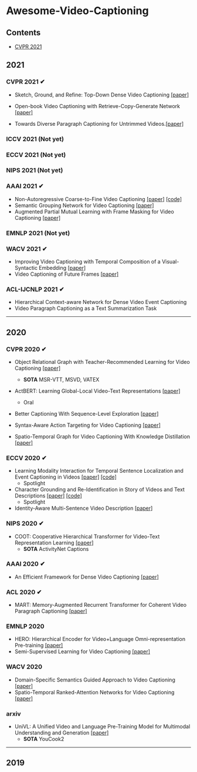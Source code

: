 # Awesome-Video-Captioning

## Contents
- [CVPR 2021]()

## 2021

### CVPR 2021 ✔
- Sketch, Ground, and Refine: Top-Down Dense Video Captioning [[paper]](https://openaccess.thecvf.com/content/CVPR2021/papers/Deng_Sketch_Ground_and_Refine_Top-Down_Dense_Video_Captioning_CVPR_2021_paper.pdf)

- Open-book Video Captioning with Retrieve-Copy-Generate Network [[paper]](https://openaccess.thecvf.com/content/CVPR2021/papers/Zhang_Open-Book_Video_Captioning_With_Retrieve-Copy-Generate_Network_CVPR_2021_paper.pdf)

- Towards Diverse Paragraph Captioning for Untrimmed Videos.[[paper]](https://arxiv.org/pdf/2105.14477.pdf)

### ICCV 2021 (Not yet)

### ECCV 2021 (Not yet)

### NIPS 2021 (Not yet)

### AAAI 2021 ✔
- Non-Autoregressive Coarse-to-Fine Video Captioning [[paper]](https://arxiv.org/abs/1911.12018) [[code]](https://github.com/yangbang18/Non-Autoregressive-Video-Captioning)
- Semantic Grouping Network for Video Captioning [[paper]](https://arxiv.org/abs/2102.00831)
- Augmented Partial Mutual Learning with Frame Masking for Video Captioning [[paper]](https://www.aaai.org/AAAI21Papers/AAAI-9714.LinK.pdf)


### EMNLP 2021 (Not yet)

### WACV 2021 ✔
- Improving Video Captioning with Temporal Composition
of a Visual-Syntactic Embedding [[paper]](https://openaccess.thecvf.com/content/WACV2021/papers/Perez-Martin_Improving_Video_Captioning_With_Temporal_Composition_of_a_Visual-Syntactic_Embedding_WACV_2021_paper.pdf)
- Video Captioning of Future Frames [[paper]](https://openaccess.thecvf.com/content/WACV2021/papers/Hosseinzadeh_Video_Captioning_of_Future_Frames_WACV_2021_paper.pdf)

### ACL-IJCNLP 2021 ✔
- Hierarchical Context-aware Network for Dense Video Event Captioning 
- Video Paragraph Captioning as a Text Summarization Task

---
## 2020

### CVPR 2020 ✔
- Object Relational Graph with Teacher-Recommended Learning for Video Captioning [[paper]](https://arxiv.org/abs/2002.11566)
    - **SOTA** MSR-VTT, MSVD, VATEX

- ActBERT: Learning Global-Local Video-Text Representations [[paper]](https://arxiv.org/abs/2011.07231)
    - Oral
- Better Captioning With Sequence-Level Exploration [[paper]](https://arxiv.org/abs/2003.03749)

- Syntax-Aware Action Targeting for Video Captioning [[paper]](https://openaccess.thecvf.com/content_CVPR_2020/papers/Zheng_Syntax-Aware_Action_Targeting_for_Video_Captioning_CVPR_2020_paper.pdf)

- Spatio-Temporal Graph for Video Captioning With Knowledge Distillation [[paper]](https://arxiv.org/abs/2003.13942)


### ECCV 2020 ✔
- Learning Modality Interaction for Temporal Sentence Localization and Event Captioning in Videos [[paper]](https://arxiv.org/pdf/2007.14164.pdf) [[code]](https://github.com/xuewyang/Fashion_Captioning)
    - Spotlight 
- Character Grounding and Re-Identification in Story of Videos and Text Descriptions [[paper]](http://www.ecva.net/papers/eccv_2020/papers_ECCV/papers/123500528.pdf) [[code]](https://github.com/yj-yu/CiSIN/)
    - Spotlight
- Identity-Aware Multi-Sentence Video Description [[paper]](http://www.ecva.net/papers/eccv_2020/papers_ECCV/papers/123660358.pdf)

### NIPS 2020 ✔
- COOT: Cooperative Hierarchical Transformer for Video-Text Representation Learning [[paper]](https://arxiv.org/abs/2011.00597)
    - **SOTA** ActivityNet Captions

### AAAI 2020 ✔
- An Efficient Framework for Dense Video Captioning [[paper]](https://ojs.aaai.org/index.php/AAAI/article/view/6881)

### ACL 2020 ✔
- MART: Memory-Augmented Recurrent Transformer for Coherent Video Paragraph Captioning [[paper]](https://arxiv.org/pdf/2005.05402v1.pdf)

### EMNLP 2020
- HERO: Hierarchical Encoder for Video+Language Omni-representation Pre-training [[paper]](https://arxiv.org/abs/2005.00200)
- Semi-Supervised Learning for Video Captioning [[paper]](https://aclanthology.org/2020.findings-emnlp.98/)

### WACV 2020
- Domain-Specific Semantics Guided Approach to Video Captioning [[paper]](https://ieeexplore.ieee.org/document/9093344)
- Spatio-Temporal Ranked-Attention Networks for Video Captioning [[paper]](https://openaccess.thecvf.com/content_WACV_2020/papers/Cherian_Spatio-Temporal_Ranked-Attention_Networks_for_Video_Captioning_WACV_2020_paper.pdf)

### arxiv
- UniVL: A Unified Video and Language Pre-Training Model for Multimodal Understanding and Generation [[paper]](https://arxiv.org/abs/2002.06353)
    - **SOTA** YouCook2

---

## 2019

### 
